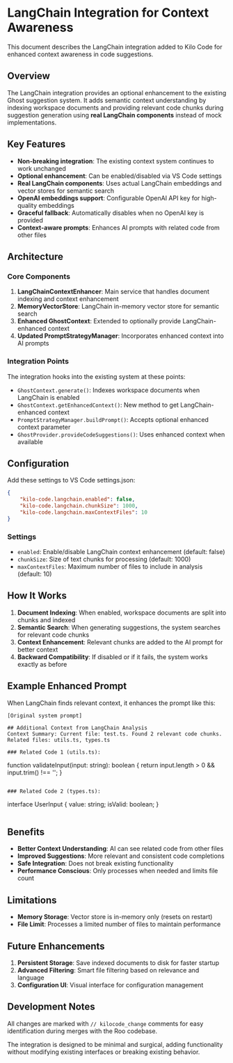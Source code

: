# LangChain Integration for Context Awareness

This document describes the LangChain integration added to Kilo Code for enhanced context awareness in code suggestions.

## Overview

The LangChain integration provides an optional enhancement to the existing Ghost suggestion system. It adds semantic context understanding by indexing workspace documents and providing relevant code chunks during suggestion generation using **real LangChain components** instead of mock implementations. <!-- kilocode_change -->

## Key Features

- **Non-breaking integration**: The existing context system continues to work unchanged
- **Optional enhancement**: Can be enabled/disabled via VS Code settings
- **Real LangChain components**: Uses actual LangChain embeddings and vector stores for semantic search <!-- kilocode_change -->
- **OpenAI embeddings support**: Configurable OpenAI API key for high-quality embeddings <!-- kilocode_change -->
- **Graceful fallback**: Automatically disables when no OpenAI key is provided <!-- kilocode_change -->
- **Context-aware prompts**: Enhances AI prompts with related code from other files

## Architecture

### Core Components

1. **LangChainContextEnhancer**: Main service that handles document indexing and context enhancement
2. **MemoryVectorStore**: LangChain in-memory vector store for semantic search
3. **Enhanced GhostContext**: Extended to optionally provide LangChain-enhanced context
4. **Updated PromptStrategyManager**: Incorporates enhanced context into AI prompts

### Integration Points

The integration hooks into the existing system at these points:

- `GhostContext.generate()`: Indexes workspace documents when LangChain is enabled
- `GhostContext.getEnhancedContext()`: New method to get LangChain-enhanced context
- `PromptStrategyManager.buildPrompt()`: Accepts optional enhanced context parameter
- `GhostProvider.provideCodeSuggestions()`: Uses enhanced context when available

## Configuration

Add these settings to VS Code settings.json:

```json
{
	"kilo-code.langchain.enabled": false,
	"kilo-code.langchain.chunkSize": 1000,
	"kilo-code.langchain.maxContextFiles": 10
}
```

### Settings

- `enabled`: Enable/disable LangChain context enhancement (default: false)
- `chunkSize`: Size of text chunks for processing (default: 1000)
- `maxContextFiles`: Maximum number of files to include in analysis (default: 10)

## How It Works

1. **Document Indexing**: When enabled, workspace documents are split into chunks and indexed
2. **Semantic Search**: When generating suggestions, the system searches for relevant code chunks
3. **Context Enhancement**: Relevant chunks are added to the AI prompt for better context
4. **Backward Compatibility**: If disabled or if it fails, the system works exactly as before

## Example Enhanced Prompt

When LangChain finds relevant context, it enhances the prompt like this:

```
[Original system prompt]

## Additional Context from LangChain Analysis
Context Summary: Current file: test.ts. Found 2 relevant code chunks. Related files: utils.ts, types.ts

### Related Code 1 (utils.ts):
```

function validateInput(input: string): boolean {
return input.length > 0 && input.trim() !== '';
}

```

### Related Code 2 (types.ts):
```

interface UserInput {
value: string;
isValid: boolean;
}

```

```

## Benefits

- **Better Context Understanding**: AI can see related code from other files
- **Improved Suggestions**: More relevant and consistent code completions
- **Safe Integration**: Does not break existing functionality
- **Performance Conscious**: Only processes when needed and limits file count

## Limitations

- **Memory Storage**: Vector store is in-memory only (resets on restart)
- **File Limit**: Processes a limited number of files to maintain performance

## Future Enhancements

1. **Persistent Storage**: Save indexed documents to disk for faster startup
2. **Advanced Filtering**: Smart file filtering based on relevance and language
3. **Configuration UI**: Visual interface for configuration management

## Development Notes

All changes are marked with `// kilocode_change` comments for easy identification during merges with the Roo codebase.

The integration is designed to be minimal and surgical, adding functionality without modifying existing interfaces or breaking existing behavior.
